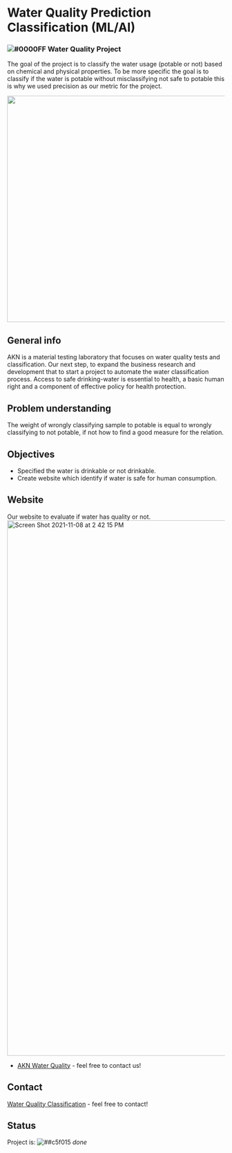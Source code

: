 # Water Quality Prediction Classification (ML/AI)
###  ![#0000FF](https://via.placeholder.com/15/0000FF/000000?text=+) Water Quality Project <!--(3)-->

The goal of the project is to classify the water usage (potable or not) based on chemical and physical properties. To be more specific the goal is to classify if the water is potable without misclassifying not safe to potable this is why we used precision as our metric for the project.



<p align="center">
  <img width="523" src="https://user-images.githubusercontent.com/20365333/139554944-b64b490c-5ac9-4dd6-8fa1-b79337eb1c96.jpg">
</p>

## General info
AKN is a material testing laboratory that focuses on water quality tests and classification. Our next step, to expand the business research and development that to start a project to automate the water classification process. Access to safe drinking-water is essential to health, a basic human right and a component of effective policy for health protection.

## Problem understanding
The weight of wrongly classifying sample to potable is equal to wrongly classifying to not potable, if not how to find a good measure for the relation. 


## Objectives

* Specified the water is drinkable or not drinkable.
* Create website which identify if water is safe for human consumption.



## Website
Our website to evaluate if water has quality or not.
<img width="1237" alt="Screen Shot 2021-11-08 at 2 42 15 PM" src="https://user-images.githubusercontent.com/20365333/140736132-ec7b7b74-6f2d-4cdb-bcac-489e257ed6be.png">
* [AKN Water Quality](https://share.streamlit.io/a-safarji/water-quality-app/main/app.py) - feel free to contact us!

## Contact


[ Water Quality Classification](https://github.com/A-safarji) - feel free to contact!








## Status
Project is: ![##c5f015](https://via.placeholder.com/15/c5f015/000000?text=+) _done_
